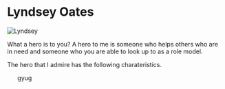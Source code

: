 <h1> Lyndsey Oates</h1>
 
 <img src= "https://uncbears.com/images/2014/10/7/OATES_Lyndsey.jpg?width=300" alt="Lyndsey">

<p>What a hero is to you? A hero to me is someone who helps others who are in need and someone who you are able to look up to as a role model.</p>
<p>The hero that I admire has the following charateristics.</p>

<ol>
   gyug
